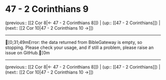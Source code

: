 # 47 - 2 Corinthians 9

(previous:: [[2 Cor 8|← 47 - 2 Corinthians 8]]) | (up:: [[47 - 2 Corinthians]]) | (next:: [[2 Cor 10|47 - 2 Corinthians 10 →]])

***
[0;31;49mError: the data returned from BibleGateway is empty, so stopping. Please check your usage, and if still a problem, please raise an issue on GitHub.[0m

***

(previous:: [[2 Cor 8|← 47 - 2 Corinthians 8]]) | (up:: [[47 - 2 Corinthians]]) | (next:: [[2 Cor 10|47 - 2 Corinthians 10 →]])
